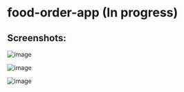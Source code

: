 # food-order-app (In progress)

## Screenshots:
![image](https://user-images.githubusercontent.com/48210346/125670103-1cc745c5-218a-4095-83c6-ea1ce626007b.png)

![image](https://user-images.githubusercontent.com/48210346/125670391-47addae3-67f0-4335-b8c3-c193897671fd.png)


![image](https://user-images.githubusercontent.com/48210346/125670263-0566202c-c902-4a7a-a87f-f8791aef8235.png)

